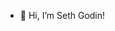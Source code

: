 - 👋 Hi, I’m Seth Godin!

<!---
sethgodin84/sethgodin84 is a ✨ special ✨ repository because its `README.md` (this file) appears on your GitHub profile.
You can click the Preview link to take a look at your changes.
--->
